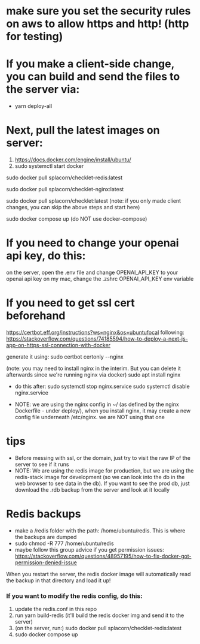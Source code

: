 # make sure you set the security rules on aws to allow https and http! (http for testing)

# If you make a client-side change, you can build and send the files to the server via:

-   yarn deploy-all

# Next, pull the latest images on server:

1. https://docs.docker.com/engine/install/ubuntu/
2. sudo systemctl start docker

sudo docker pull splacorn/checklet-redis:latest

sudo docker pull splacorn/checklet-nginx:latest

sudo docker pull splacorn/checklet:latest (note: if you only made client changes, you can skip the above steps and start here)

sudo docker compose up (do NOT use docker-compose)

# If you need to change your openai api key, do this:

on the server, open the .env file and change OPENAI_API_KEY to your openai api key
on my mac, change the .zshrc OPENAI_API_KEY env variable

# If you need to get ssl cert beforehand

https://certbot.eff.org/instructions?ws=nginx&os=ubuntufocal
following: https://stackoverflow.com/questions/74185594/how-to-deploy-a-next-js-app-on-https-ssl-connection-with-docker

generate it using:
sudo certbot certonly --nginx

(note: you may need to install nginx in the interim. But you can delete it afterwards since we're running nginx via docker)
sudo apt install nginx

-   do this after:
    sudo systemctl stop nginx.service
    sudo systemctl disable nginx.service

-   NOTE: we are using the nginx config in ~/ (as defined by the nginx Dockerfile - under deploy/), when you install nginx, it may create a new config file underneath /etc/nginx. we are NOT using that one

# tips

-   Before messing with ssl, or the domain, just try to visit the raw IP of the server to see if it runs
-   NOTE: We are using the redis image for production, but we are using the redis-stack image for development (so we can look into the db in the web browser to see data in the db). If you want to see the prod db, just download the .rdb backup from the server and look at it locally

# Redis backups

-   make a /redis folder with the path: /home/ubuntu/redis. This is where the backups are dumped
-   sudo chmod -R 777 /home/ubuntu/redis
-   maybe follow this group advice if you get permission issues: https://stackoverflow.com/questions/48957195/how-to-fix-docker-got-permission-denied-issue

When you restart the server, the redis docker image will automatically read the backup in that directory and load it up!

### If you want to modify the redis config, do this:

1. update the redis.conf in this repo
2. run yarn build-redis (it'll build the redis docker img and send it to the server)
3. (on the server, run:) sudo docker pull splacorn/checklet-redis:latest
4. sudo docker compose up
